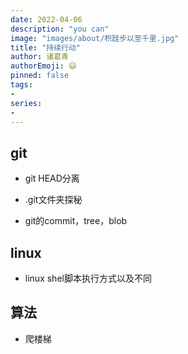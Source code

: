 ```yaml
---
date: 2022-04-06
description: "you can"
image: "images/about/积跬步以至千里.jpg"
title: "持续行动"
author: 诸葛青
authorEmoji: 😃
pinned: false
tags:
- 
series:
-
---
```



## git

* git HEAD分离


* .git文件夹探秘


* git的commit，tree，blob



## linux

* linux shel脚本执行方式以及不同



## 算法

* 爬楼梯


